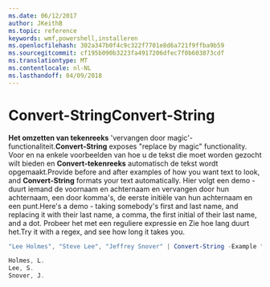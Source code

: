 ```yaml
---
ms.date: 06/12/2017
author: JKeithB
ms.topic: reference
keywords: wmf,powershell,installeren
ms.openlocfilehash: 302a347b0f4c9c322f7701e8d6a721f9ffba9b59
ms.sourcegitcommit: cf195b090b3223fa4917206dfec7f0b603873cdf
ms.translationtype: MT
ms.contentlocale: nl-NL
ms.lasthandoff: 04/09/2018
---
```

# <a name="convert-string"></a><span data-ttu-id="69a03-102">Convert-String</span><span class="sxs-lookup"><span data-stu-id="69a03-102">Convert-String</span></span>
<span data-ttu-id="69a03-103">**Het omzetten van tekenreeks** 'vervangen door magic'-functionaliteit.</span><span class="sxs-lookup"><span data-stu-id="69a03-103">**Convert-String** exposes "replace by magic" functionality.</span></span> <span data-ttu-id="69a03-104">Voor en na enkele voorbeelden van hoe u de tekst die moet worden gezocht wilt bieden en **Convert-tekenreeks** automatisch de tekst wordt opgemaakt.</span><span class="sxs-lookup"><span data-stu-id="69a03-104">Provide before and after examples of how you want text to look, and **Convert-String** formats your text automatically.</span></span> <span data-ttu-id="69a03-105">Hier volgt een demo - duurt iemand de voornaam en achternaam en vervangen door hun achternaam, een door komma's, de eerste initiële van hun achternaam en een punt.</span><span class="sxs-lookup"><span data-stu-id="69a03-105">Here's a demo - taking somebody's first and last name, and replacing it with their last name, a comma, the first initial of their last name, and a dot.</span></span> <span data-ttu-id="69a03-106">Probeer het met een reguliere expressie en Zie hoe lang duurt het.</span><span class="sxs-lookup"><span data-stu-id="69a03-106">Try it with a regex, and see how long it takes you.</span></span>

```powershell
"Lee Holmes", "Steve Lee", "Jeffrey Snover" | Convert-String -Example "Bill Gates=Gates, B.","John Smith=Smith, J."

Holmes, L.
Lee, S.
Snover, J.
```